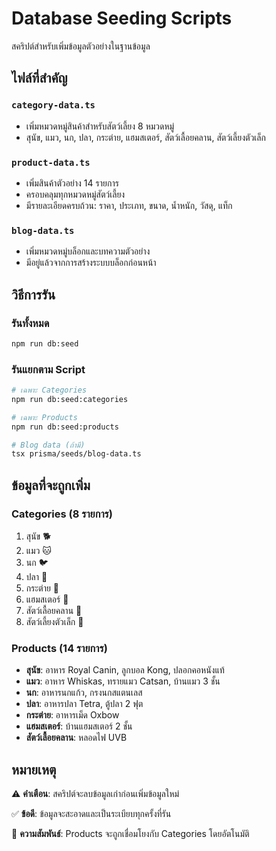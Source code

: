 # Database Seeding Scripts

สคริปต์สำหรับเพิ่มข้อมูลตัวอย่างในฐานข้อมูล

## ไฟล์ที่สำคัญ

### `category-data.ts`
- เพิ่มหมวดหมู่สินค้าสำหรับสัตว์เลี้ยง 8 หมวดหมู่
- สุนัข, แมว, นก, ปลา, กระต่าย, แฮมสเตอร์, สัตว์เลื้อยคลาน, สัตว์เลี้ยงตัวเล็ก

### `product-data.ts`
- เพิ่มสินค้าตัวอย่าง 14 รายการ
- ครอบคลุมทุกหมวดหมู่สัตว์เลี้ยง
- มีรายละเอียดครบถ้วน: ราคา, ประเภท, ขนาด, น้ำหนัก, วัสดุ, แท็ก

### `blog-data.ts`
- เพิ่มหมวดหมู่บล็อกและบทความตัวอย่าง
- มีอยู่แล้วจากการสร้างระบบบล็อกก่อนหน้า

## วิธีการรัน

### รันทั้งหมด
```bash
npm run db:seed
```

### รันแยกตาม Script
```bash
# เฉพาะ Categories
npm run db:seed:categories

# เฉพาะ Products
npm run db:seed:products

# Blog data (ถ้ามี)
tsx prisma/seeds/blog-data.ts
```

## ข้อมูลที่จะถูกเพิ่ม

### Categories (8 รายการ)
1. สุนัข 🐕
2. แมว 🐱
3. นก 🐦
4. ปลา 🐠
5. กระต่าย 🐰
6. แฮมสเตอร์ 🐹
7. สัตว์เลื้อยคลาน 🦎
8. สัตว์เลี้ยงตัวเล็ก 🐾

### Products (14 รายการ)
- **สุนัข**: อาหาร Royal Canin, ลูกบอล Kong, ปลอกคอหนังแท้
- **แมว**: อาหาร Whiskas, ทรายแมว Catsan, บ้านแมว 3 ชั้น
- **นก**: อาหารนกแก้ว, กรงนกสแตนเลส
- **ปลา**: อาหารปลา Tetra, ตู้ปลา 2 ฟุต
- **กระต่าย**: อาหารเม็ด Oxbow
- **แฮมสเตอร์**: บ้านแฮมสเตอร์ 2 ชั้น
- **สัตว์เลื้อยคลาน**: หลอดไฟ UVB

## หมายเหตุ

⚠️ **คำเตือน**: สคริปต์จะลบข้อมูลเก่าก่อนเพิ่มข้อมูลใหม่

✅ **ข้อดี**: ข้อมูลจะสะอาดและเป็นระเบียบทุกครั้งที่รัน

🔗 **ความสัมพันธ์**: Products จะถูกเชื่อมโยงกับ Categories โดยอัตโนมัติ
